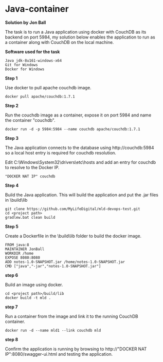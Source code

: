 # **Java-container**

**Solution by Jon Ball**

The task is to run a Java application using docker with CouchDB as its backend on port 5984, my solution below enables the application to run as a container along with CouchDB on the local machine.

**Software used for the task**

    Java jdk-8u161-windows-x64
    Git for Windows
    Docker for Windows

**Step 1**

Use docker to pull apache couchdb image.
```
docker pull apache/couchdb:1.7.1
```
**Step 2**

Run the couchdb image as a container, expose it on port 5984 and name the container "couchdb".
```
docker run -d -p 5984:5984 --name couchdb apache/couchdb:1.7.1
```
**Step 3**

The Java application connects to the database using http://couchdb:5984 so a local host entry is required for couchdb resolution.

Edit C:\Windows\System32\drivers\etc\hosts and add an entry for couchdb to resolve to the Docker IP.
```
"DOCKER NAT IP"	couchdb
```
**Step 4**

Build the Java application. This will build the application and put the .jar files in <projecct path>\build\lib
```
git clone https://github.com/MyLifeDigital/mld-devops-test.git
cd <project path>
gradlew.bat clean build
```
**Step 5**

Create a Dockerfile in the <projecct path>\build\lib folder to build the docker image.
```
FROM java:8
MAINTAINER JonBall
WORKDIR /home
EXPOSE 8080:8080
ADD notes-1.0-SNAPSHOT.jar /home/notes-1.0-SNAPSHOT.jar
CMD ["java","-jar","notes-1.0-SNAPSHOT.jar"]
```

**step 6**

Build an image using docker.
```
cd <project path>/build/lib
docker build -t mld .
```

**step 7**

Run a container from the image and link it to the running CouchDB container.
```
docker run -d --name mld1 --link couchdb mld
```
**step 8**

Confirm the application is running by browsing to http://"DOCKER NAT IP":8080/swagger-ui.html and testing the application.
    
   
